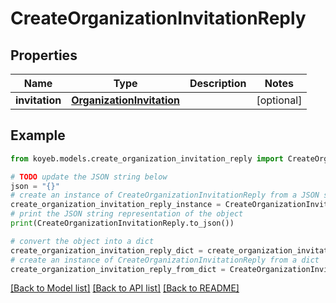 # CreateOrganizationInvitationReply


## Properties

Name | Type | Description | Notes
------------ | ------------- | ------------- | -------------
**invitation** | [**OrganizationInvitation**](OrganizationInvitation.md) |  | [optional] 

## Example

```python
from koyeb.models.create_organization_invitation_reply import CreateOrganizationInvitationReply

# TODO update the JSON string below
json = "{}"
# create an instance of CreateOrganizationInvitationReply from a JSON string
create_organization_invitation_reply_instance = CreateOrganizationInvitationReply.from_json(json)
# print the JSON string representation of the object
print(CreateOrganizationInvitationReply.to_json())

# convert the object into a dict
create_organization_invitation_reply_dict = create_organization_invitation_reply_instance.to_dict()
# create an instance of CreateOrganizationInvitationReply from a dict
create_organization_invitation_reply_from_dict = CreateOrganizationInvitationReply.from_dict(create_organization_invitation_reply_dict)
```
[[Back to Model list]](../README.md#documentation-for-models) [[Back to API list]](../README.md#documentation-for-api-endpoints) [[Back to README]](../README.md)


